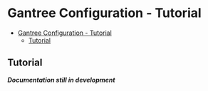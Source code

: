 # Gantree Configuration - Tutorial

- [Gantree Configuration - Tutorial](#gantree-configuration---tutorial)
  - [Tutorial](#tutorial)

## Tutorial

***Documentation still in development***
